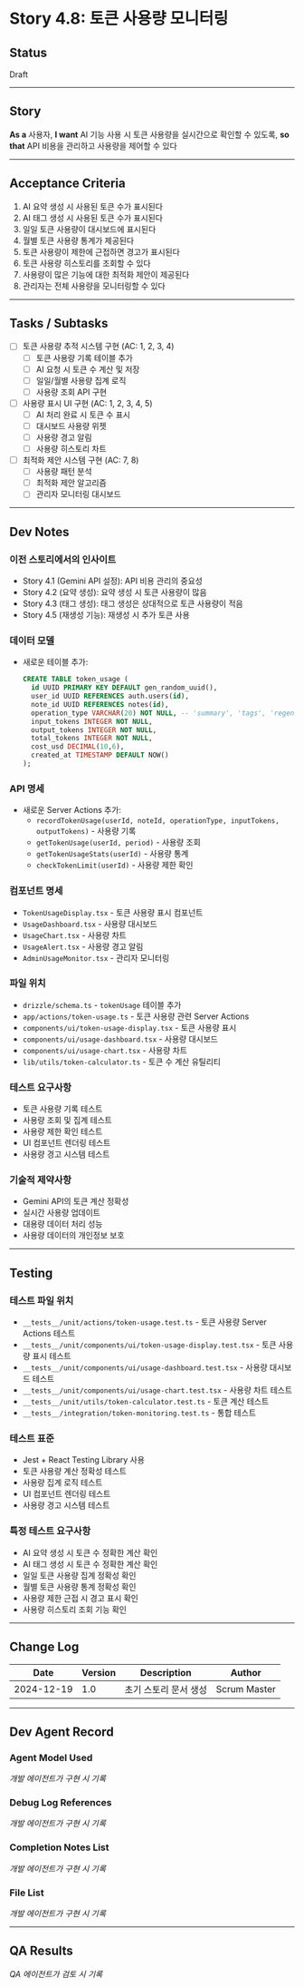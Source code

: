 # Story 4.8: 토큰 사용량 모니터링

## Status
Draft

---

## Story
**As a** 사용자,
**I want** AI 기능 사용 시 토큰 사용량을 실시간으로 확인할 수 있도록,
**so that** API 비용을 관리하고 사용량을 제어할 수 있다

---

## Acceptance Criteria
1. AI 요약 생성 시 사용된 토큰 수가 표시된다
2. AI 태그 생성 시 사용된 토큰 수가 표시된다
3. 일일 토큰 사용량이 대시보드에 표시된다
4. 월별 토큰 사용량 통계가 제공된다
5. 토큰 사용량이 제한에 근접하면 경고가 표시된다
6. 토큰 사용량 히스토리를 조회할 수 있다
7. 사용량이 많은 기능에 대한 최적화 제안이 제공된다
8. 관리자는 전체 사용량을 모니터링할 수 있다

---

## Tasks / Subtasks
- [ ] 토큰 사용량 추적 시스템 구현 (AC: 1, 2, 3, 4)
  - [ ] 토큰 사용량 기록 테이블 추가
  - [ ] AI 요청 시 토큰 수 계산 및 저장
  - [ ] 일일/월별 사용량 집계 로직
  - [ ] 사용량 조회 API 구현
- [ ] 사용량 표시 UI 구현 (AC: 1, 2, 3, 4, 5)
  - [ ] AI 처리 완료 시 토큰 수 표시
  - [ ] 대시보드 사용량 위젯
  - [ ] 사용량 경고 알림
  - [ ] 사용량 히스토리 차트
- [ ] 최적화 제안 시스템 구현 (AC: 7, 8)
  - [ ] 사용량 패턴 분석
  - [ ] 최적화 제안 알고리즘
  - [ ] 관리자 모니터링 대시보드

---

## Dev Notes

### 이전 스토리에서의 인사이트
- Story 4.1 (Gemini API 설정): API 비용 관리의 중요성
- Story 4.2 (요약 생성): 요약 생성 시 토큰 사용량이 많음
- Story 4.3 (태그 생성): 태그 생성은 상대적으로 토큰 사용량이 적음
- Story 4.5 (재생성 기능): 재생성 시 추가 토큰 사용

### 데이터 모델
- 새로운 테이블 추가:
  ```sql
  CREATE TABLE token_usage (
    id UUID PRIMARY KEY DEFAULT gen_random_uuid(),
    user_id UUID REFERENCES auth.users(id),
    note_id UUID REFERENCES notes(id),
    operation_type VARCHAR(20) NOT NULL, -- 'summary', 'tags', 'regeneration'
    input_tokens INTEGER NOT NULL,
    output_tokens INTEGER NOT NULL,
    total_tokens INTEGER NOT NULL,
    cost_usd DECIMAL(10,6),
    created_at TIMESTAMP DEFAULT NOW()
  );
  ```

### API 명세
- 새로운 Server Actions 추가:
  - `recordTokenUsage(userId, noteId, operationType, inputTokens, outputTokens)` - 사용량 기록
  - `getTokenUsage(userId, period)` - 사용량 조회
  - `getTokenUsageStats(userId)` - 사용량 통계
  - `checkTokenLimit(userId)` - 사용량 제한 확인

### 컴포넌트 명세
- `TokenUsageDisplay.tsx` - 토큰 사용량 표시 컴포넌트
- `UsageDashboard.tsx` - 사용량 대시보드
- `UsageChart.tsx` - 사용량 차트
- `UsageAlert.tsx` - 사용량 경고 알림
- `AdminUsageMonitor.tsx` - 관리자 모니터링

### 파일 위치
- `drizzle/schema.ts` - `tokenUsage` 테이블 추가
- `app/actions/token-usage.ts` - 토큰 사용량 관련 Server Actions
- `components/ui/token-usage-display.tsx` - 토큰 사용량 표시
- `components/ui/usage-dashboard.tsx` - 사용량 대시보드
- `components/ui/usage-chart.tsx` - 사용량 차트
- `lib/utils/token-calculator.ts` - 토큰 수 계산 유틸리티

### 테스트 요구사항
- 토큰 사용량 기록 테스트
- 사용량 조회 및 집계 테스트
- 사용량 제한 확인 테스트
- UI 컴포넌트 렌더링 테스트
- 사용량 경고 시스템 테스트

### 기술적 제약사항
- Gemini API의 토큰 계산 정확성
- 실시간 사용량 업데이트
- 대용량 데이터 처리 성능
- 사용량 데이터의 개인정보 보호

---

## Testing

### 테스트 파일 위치
- `__tests__/unit/actions/token-usage.test.ts` - 토큰 사용량 Server Actions 테스트
- `__tests__/unit/components/ui/token-usage-display.test.tsx` - 토큰 사용량 표시 테스트
- `__tests__/unit/components/ui/usage-dashboard.test.tsx` - 사용량 대시보드 테스트
- `__tests__/unit/components/ui/usage-chart.test.tsx` - 사용량 차트 테스트
- `__tests__/unit/utils/token-calculator.test.ts` - 토큰 계산 테스트
- `__tests__/integration/token-monitoring.test.ts` - 통합 테스트

### 테스트 표준
- Jest + React Testing Library 사용
- 토큰 사용량 계산 정확성 테스트
- 사용량 집계 로직 테스트
- UI 컴포넌트 렌더링 테스트
- 사용량 경고 시스템 테스트

### 특정 테스트 요구사항
- AI 요약 생성 시 토큰 수 정확한 계산 확인
- AI 태그 생성 시 토큰 수 정확한 계산 확인
- 일일 토큰 사용량 집계 정확성 확인
- 월별 토큰 사용량 통계 정확성 확인
- 사용량 제한 근접 시 경고 표시 확인
- 사용량 히스토리 조회 기능 확인

---

## Change Log
| Date | Version | Description | Author |
|------|---------|-------------|--------|
| 2024-12-19 | 1.0 | 초기 스토리 문서 생성 | Scrum Master |

---

## Dev Agent Record

### Agent Model Used
*개발 에이전트가 구현 시 기록*

### Debug Log References
*개발 에이전트가 구현 시 기록*

### Completion Notes List
*개발 에이전트가 구현 시 기록*

### File List
*개발 에이전트가 구현 시 기록*

---

## QA Results
*QA 에이전트가 검토 시 기록*
